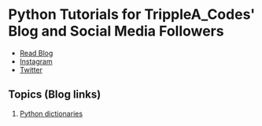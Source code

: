 # Python Tutorials for TrippleA_Codes' Blog and Social Media Followers

-   [Read Blog](https://medium.com/@albertashaba.a)
-   [Instagram](https://www.instagram.com/tripplea_codes/)
-   [Twitter](https://twitter.com/ashabaheebwa)

## Topics (Blog links)

1. [Python dictionaries](https://medium.com/@albertashaba.a/python-tutorial-dictionaries-and-how-to-use-them-70cf028a7b0d)
